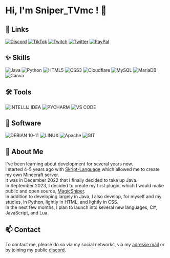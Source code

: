 
# Hi, I'm Sniper_TVmc ! 👋
## 🔗 Links
[![Discord](https://img.shields.io/badge/Discord-7289DA?style=for-the-badge&logo=discord&logoColor=white)](https://dsc.bio/snipertvmc) [![TikTok](https://img.shields.io/badge/TikTok-000000?style=for-the-badge&logo=tiktok&logoColor=white)](https://tiktok.com/@sniper_tvmc) [![Twitch](https://img.shields.io/badge/Twitch-9146FF?style=for-the-badge&logo=twitch&logoColor=white)](https://twitch.tv/sniper_tvmc) [![Twitter](https://img.shields.io/badge/Twitter-1DA1F2?style=for-the-badge&logo=twitter&logoColor=white)](https://twitter.com/Sniper_TVmc) [![PayPal](https://img.shields.io/badge/PayPal-00457C?style=for-the-badge&logo=paypal&logoColor=white)](https://paypal.me/GastonKrabansky)
## ✨ Skills
![Java](https://img.shields.io/badge/java-%23ED8B00.svg?style=for-the-badge&logo=java&logoColor=white) ![Python](https://img.shields.io/badge/python-3670A0?style=for-the-badge&logo=python&logoColor=ffdd54) ![HTML5](https://img.shields.io/badge/HTML5-E34F26?style=for-the-badge&logo=html5&logoColor=white) ![CSS3](https://img.shields.io/badge/css3-%231572B6.svg?style=for-the-badge&logo=css3&logoColor=white) ![Cloudflare](https://img.shields.io/badge/Cloudflare-F38020?style=for-the-badge&logo=Cloudflare&logoColor=white) ![MySQL](https://img.shields.io/badge/mysql-%2300f.svg?style=for-the-badge&logo=mysql&logoColor=white) ![MariaDB](https://img.shields.io/badge/MariaDB-003545?style=for-the-badge&logo=mariadb&logoColor=white) ![Canva](https://img.shields.io/badge/Canva-%2300C4CC.svg?style=for-the-badge&logo=Canva&logoColor=white) 
## 🛠️ Tools
![INTELLIJ IDEA](https://img.shields.io/badge/IntelliJ_IDEA-000000.svg?style=for-the-badge&logo=intellij-idea&logoColor=white) ![PYCHARM](https://img.shields.io/badge/PyCharm-000000.svg?&style=for-the-badge&logo=PyCharm&logoColor=white) ![VS CODE](https://img.shields.io/badge/Visual_Studio_Code-0078D4?style=for-the-badge&logo=visual%20studio%20code&logoColor=white)
## 💽 Software
![DEBIAN 10-11](https://img.shields.io/badge/Debian-A81D33?style=for-the-badge&logo=debian&logoColor=white) ![LINUX](https://img.shields.io/badge/Linux-FCC624?style=for-the-badge&logo=linux&logoColor=black) ![Apache](https://img.shields.io/badge/apache-%23D42029.svg?style=for-the-badge&logo=apache&logoColor=white) ![GIT](https://img.shields.io/badge/Git-fc6d26?style=for-the-badge&logo=git&logoColor=white)
## 🚀 About Me
I've been learning about development for several years now.<br>
I started 4-5 years ago with [Skript-Language](https://github.com/SkriptLang/Skript) which allowed me to create my own Minecraft server.<br>
It was in December 2022 that I finally decided to take up Java.<br>
In September 2023, I decided to create my first plugin, which I would make public and open source, [MagicSniper](https://github.com/SniperTVmc/MagicSniper).<br>
In addition to developing largely in Java, I also develop, for myself and my studies, in Python, lightly in HTML, and lightly in CSS.<br>
In the next few months, I plan to launch into several new languages, C#, JavaScript, and Lua.<br>


## 📫 Contact

To contact me, please do so via my social networks, via my [adresse mail](mailto:snipertv59.pro@gmail.com) or by joining my public [discord](https://discord.gg/fSzK79TAYf).
